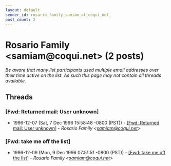 ```yaml
---
layout: default
sender_id: rosario_family_samiam_at_coqui_net_
post_count: 2
---
```


# Rosario Family <samiam<span>@</span>coqui.net> (2 posts)

_Be aware that many list participants used multiple email addresses over their time active on the list. As such this page may not contain all threads available._

## Threads

### [Fwd: Returned mail: User unknown]
+ 1996-12-07 (Sat, 7 Dec 1996 15:58:48 -0800 (PST)) - [[Fwd: Returned mail: User unknown]](/archive/1996/12/19aba2bba0461ba448cd67509e24cb5a6918eb07b40781cf76399539ba6a9f06) - _Rosario Family \<samiam@coqui.net\>_

### [Fwd: take me off the list]
+ 1996-12-09 (Mon, 9 Dec 1996 07:51:51 -0800 (PST)) - [[Fwd: take me off the list]](/archive/1996/12/dc4f9aaa30fea644586737ed5b888d29b4a617b5e8d58848c3c5653c4e34d41e) - _Rosario Family \<samiam@coqui.net\>_

